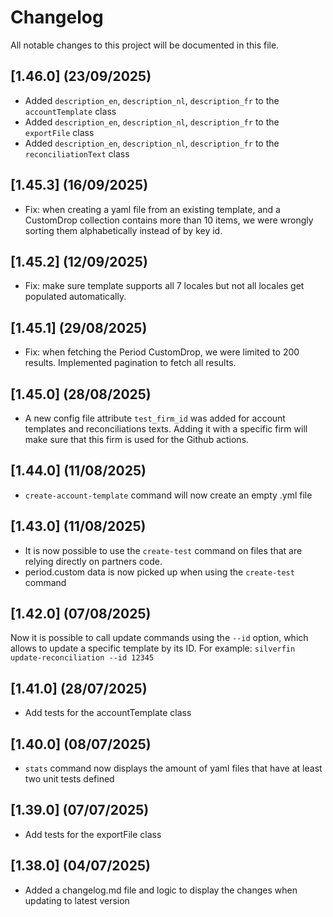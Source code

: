 # Changelog

All notable changes to this project will be documented in this file.

## [1.46.0] (23/09/2025)
- Added `description_en`, `description_nl`, `description_fr` to the `accountTemplate` class
- Added `description_en`, `description_nl`, `description_fr` to the `exportFile` class
- Added `description_en`, `description_nl`, `description_fr` to the `reconciliationText` class

## [1.45.3] (16/09/2025)
- Fix: when creating a yaml file from an existing template, and a CustomDrop collection contains more than 10 items, we were wrongly sorting them alphabetically instead of by key id.

## [1.45.2] (12/09/2025)
- Fix: make sure template supports all 7 locales but not all locales get populated automatically.

## [1.45.1] (29/08/2025)
- Fix: when fetching the Period CustomDrop, we were limited to 200 results. Implemented pagination to fetch all results.

## [1.45.0] (28/08/2025)
- A new config file attribute `test_firm_id` was added for account templates and reconciliations texts.
Adding it with a specific firm will make sure that this firm is used for the Github actions. 

## [1.44.0] (11/08/2025)
- `create-account-template` command will now create an empty .yml file

## [1.43.0] (11/08/2025)
- It is now possible to use the `create-test` command on files that are relying directly on partners code.
- period.custom data is now picked up when using the `create-test` command

## [1.42.0] (07/08/2025)
Now it is possible to call update commands using the `--id` option, which allows to update a specific template by its ID.
For example: `silverfin update-reconciliation --id 12345`

## [1.41.0] (28/07/2025)
- Add tests for the accountTemplate class

## [1.40.0] (08/07/2025)
- `stats` command now displays the amount of yaml files that have at least two unit tests defined

## [1.39.0] (07/07/2025)
- Add tests for the exportFile class

## [1.38.0] (04/07/2025)
- Added a changelog.md file and logic to display the changes when updating to latest version
